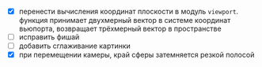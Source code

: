 - [x] перенести вычисления координат плоскости в модуль `viewport`. функция принимает двухмерный вектор в системе координат вьюпорта, возвращает трёхмерный вектор в пространстве
- [ ] исправить фишай
- [ ] добавить сглаживание картинки
- [x] при перемещении камеры, край сферы затемняется резкой полосой
